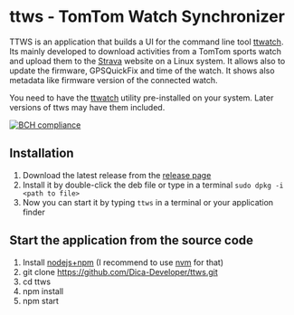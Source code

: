 # ttws - TomTom Watch Synchronizer

TTWS is an application that builds a UI for the command line tool [ttwatch](https://github.com/ryanbinns/ttwatch).
Its mainly developed to download activities from a TomTom sports watch and
upload them to the [Strava](https://www.strava.com) website on a Linux system. It allows also to update
the firmware, GPSQuickFix and time of the watch. It shows also metadata like firmware version of the connected watch.

You need to have the [ttwatch](https://github.com/ryanbinns/ttwatch) utility pre-installed on your system.
Later versions of ttws may have them included.

[![BCH compliance](https://bettercodehub.com/edge/badge/Dica-Developer/ttws?branch=master)](https://bettercodehub.com/)

## Installation

1. Download the latest release from the [release page](https://github.com/Dica-Developer/ttws/releases)
2. Install it by double-click the deb file or type in a terminal `sudo dpkg -i <path to file>`
3. Now you can start it by typing `ttws` in a terminal or your application finder

## Start the application from the source code

1. Install [nodejs+npm](https://nodejs.org/) (I recommend to use [nvm](https://github.com/creationix/nvm) for that)
2. git clone https://github.com/Dica-Developer/ttws.git
3. cd ttws
1. npm install
2. npm start
